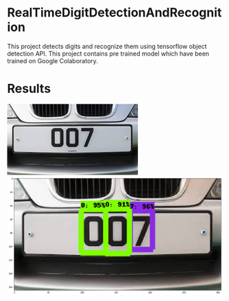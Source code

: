 # RealTimeDigitDetectionAndRecognition

This project detects digits and recognize them using tensorflow object detection API. This project contains pre trained model
which have been trained on Google Colaboratory.

# Results

![number plate](https://github.com/vai23/RealTimeDigitDetectionAndRecognition/blob/master/number_plate.jpg)
![number plate result](https://github.com/vai23/RealTimeDigitDetectionAndRecognition/blob/master/number_plate_result.png)
